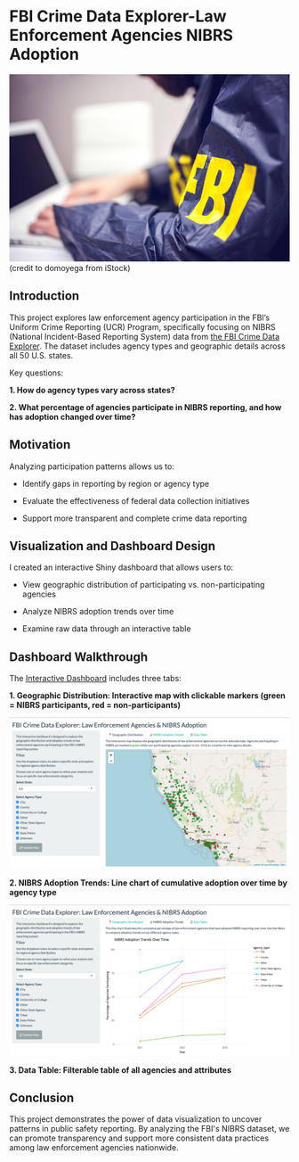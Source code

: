 # FBI Crime Data Explorer-Law Enforcement Agencies NIBRS Adoption

 ![Image](./images/image_1.jpg) (credit to domoyega from iStock)

## Introduction
This project explores law enforcement agency participation in the FBI’s Uniform Crime Reporting (UCR) Program, specifically focusing on NIBRS (National Incident-Based Reporting System) data from [the FBI Crime Data Explorer](https://cde.ucr.cjis.gov/LATEST/webapp/#/pages/docApi). The dataset includes agency types and geographic details across all 50 U.S. states.

Key questions:

  **1. How do agency types vary across states?**

  **2. What percentage of agencies participate in NIBRS reporting, and how has adoption changed over time?**

## Motivation
Analyzing participation patterns allows us to:

   - Identify gaps in reporting by region or agency type

   - Evaluate the effectiveness of federal data collection initiatives

   - Support more transparent and complete crime data reporting

## Visualization and Dashboard Design
I created an interactive Shiny dashboard that allows users to:

  - View geographic distribution of participating vs. non-participating agencies

  - Analyze NIBRS adoption trends over time

  - Examine raw data through an interactive table

## Dashboard Walkthrough 

 The [Interactive Dashboard](https://jasmineyu-works-1688.shinyapps.io/nibrs-dashboard/) includes three tabs:  
 

  **1. Geographic Distribution: Interactive map with clickable markers (green = NIBRS participants, red = non-participants)**
  
  ![Geographic map](./images/Geographic_Distribution.png)

  **2. NIBRS Adoption Trends: Line chart of cumulative adoption over time by agency type**  
  
  ![Adoption Trends](./images/NIBRS_Adoption_Trends.png)

  **3. Data Table: Filterable table of all agencies and attributes**

## Conclusion
This project demonstrates the power of data visualization to uncover patterns in public safety reporting. By analyzing the FBI's NIBRS dataset, we can promote transparency and support more consistent data practices among law enforcement agencies nationwide.
